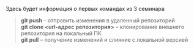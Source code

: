  Здесь будет информация о первых командах из 3 семинара
> **git push** - отправить изменения в удаленный репозиторий   
> **git clone <url-адрес репозитория>** – клонирование внешнего репозитория на  локальный ПК  
> **git pull** – получение изменений и слияние с локальной версией